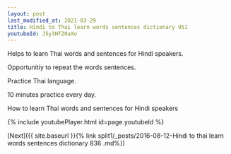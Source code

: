 ```yaml
---
layout: post
last_modified_at: 2021-03-29
title: Hindi to Thai learn words sentences dictionary 951 
youtubeId: J5y3HTZ0aXo
---
```

 
 
Helps to learn Thai words and sentences for Hindi speakers.

Opportunitiy to repeat the words sentences. 

Practice Thai language. 
 
10 minutes practice every day. 
 
How to learn Thai words and sentences for Hindi speakers 
 
{% include youtubePlayer.html id=page.youtubeId %}
 
 
[Next]({{ site.baseurl }}{% link  split1/_posts/2016-08-12-Hindi to thai learn words sentences dictionary 836 .md%})
 
